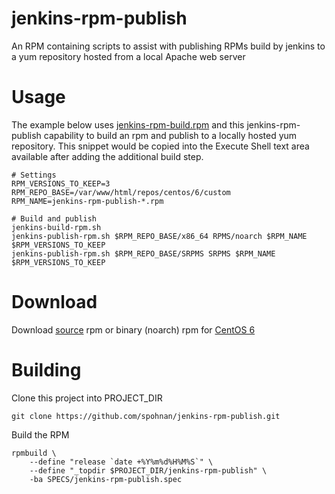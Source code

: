 jenkins-rpm-publish
===================

An RPM containing scripts to assist with publishing RPMs build by jenkins to a yum repository
hosted from a local Apache web server


Usage
=================
The example below uses [jenkins-rpm-build.rpm](https://github.com/spohnan/jenkins-rpm-build) and
this jenkins-rpm-publish capability to build an rpm and publish to a locally hosted yum repository.
This snippet would be copied into the Execute Shell text area available after adding the additional
build step.

    # Settings
    RPM_VERSIONS_TO_KEEP=3
    RPM_REPO_BASE=/var/www/html/repos/centos/6/custom
    RPM_NAME=jenkins-rpm-publish-*.rpm

    # Build and publish
    jenkins-build-rpm.sh
    jenkins-publish-rpm.sh $RPM_REPO_BASE/x86_64 RPMS/noarch $RPM_NAME $RPM_VERSIONS_TO_KEEP
    jenkins-publish-rpm.sh $RPM_REPO_BASE/SRPMS SRPMS $RPM_NAME $RPM_VERSIONS_TO_KEEP


Download
=================
Download [source](http://static-01.andyspohn.com/rpm/centos/6/jenkins-rpm-publish-1.0.src.rpm) rpm
or binary (noarch) rpm for [CentOS 6](http://static-01.andyspohn.com/rpm/centos/6/jenkins-rpm-publish-1.0.noarch.rpm)


Building
=================
Clone this project into PROJECT_DIR

    git clone https://github.com/spohnan/jenkins-rpm-publish.git

Build the RPM

    rpmbuild \
        --define "release `date +%Y%m%d%H%M%S`" \
        --define "_topdir $PROJECT_DIR/jenkins-rpm-publish" \
        -ba SPECS/jenkins-rpm-publish.spec